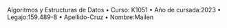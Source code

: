 Algoritmos y Estructuras de Datos
• Curso: K1051
• Año de cursada:2023
• Legajo:159.489-8
• Apellido-Cruz
• Nombre:Mailen 
